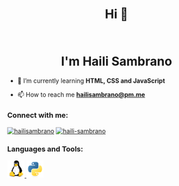 <h1 align="center">Hi 👋</h1>
<br>
<h1 align="center">I'm Haili Sambrano</h1>

- 🌱 I’m currently learning **HTML, CSS and JavaScript**

- 📫 How to reach me **hailisambrano@pm.me**

<h3 align="left">Connect with me:</h3>
<p align="left">
<a href="https://twitter.com/hailisambrano" target="blank"><img align="center" src="https://raw.githubusercontent.com/rahuldkjain/github-profile-readme-generator/master/src/images/icons/Social/twitter.svg" alt="hailisambrano" height="30" width="40" /></a>
<a href="https://linkedin.com/in/haili-sambrano" target="blank"><img align="center" src="https://raw.githubusercontent.com/rahuldkjain/github-profile-readme-generator/master/src/images/icons/Social/linked-in-alt.svg" alt="haili-sambrano" height="30" width="40" /></a>
</p>

<h3 align="left">Languages and Tools:</h3>
<p align="left"> <a href="https://www.linux.org/" target="_blank"> <img src="https://raw.githubusercontent.com/devicons/devicon/master/icons/linux/linux-original.svg" alt="linux" width="40" height="40"/> </a> <a href="https://www.python.org" target="_blank"> <img src="https://raw.githubusercontent.com/devicons/devicon/master/icons/python/python-original.svg" alt="python" width="40" height="40"/> </a> </p>

